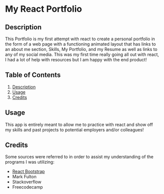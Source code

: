 # My React Portfolio

## Description

This Portfolio is my first attempt with react to create a personal portfolio in the form of a web page with a functioning animated layout that has links to an about me section, Skills, My Portfolio, and my Resume as well as links to any of my social media. This was my first time really going all out with react, I had a lot of help with resources but I am happy with the end product!

## Table of Contents

1. [Description](#Description)
2. [Usage](#usage)
3. [Credits](#Credits)

## Usage

This app is entirely meant to allow me to practice with react and show off my skills and past projects to potential employers and/or colleagues!

## Credits

Some sources were referred to in order to assist my understanding of the programs I was utilizing: 
- [React Bootstrap](https://react-bootstrap.github.io/)
- Mark Fulton
- Stackoverflow 
- Freecodecamp
